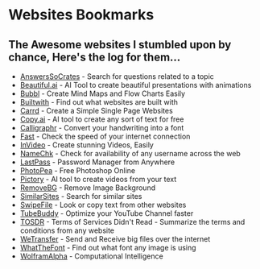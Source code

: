 # Websites Bookmarks
## The Awesome websites I stumbled upon by chance, Here's the log for them...

- [AnswersSoCrates](https://answersocrates.com/) - Search for questions related to a topic
- [Beautiful.ai](https://www.beautiful.ai/) - AI Tool to create beautiful presentations with animations
- [Bubbl](https://www.bubbl.us/) - Create Mind Maps and Flow Charts Easily
- [Builtwith](https://builtwith.com/) - Find out what websites are built with
- [Carrd](https://carrd.co/) - Create a Simple Single Page Websites
- [Copy.ai](https://copy.ai/) - AI tool to create any sort of text for free
- [Calligraphr](https://www.calligraphr.com/) - Convert your handwriting into a font
- [Fast](https://fast.com/) - Check the speed of your internet connection
- [InVideo](https://invideo.io/) - Create stunning Videos, Easily
- [NameChk](https://www.namechk.com/) - Check for availability of any username across the web
- [LastPass](https://lastpass.com/) - Password Manager from Anywhere
- [PhotoPea](https://www.photopea.com/) - Free Photoshop Online
- [Pictory](https://pictory.ai) - AI tool to create videos from your text
- [RemoveBG](https://remove.bg/) - Remove Image Background
- [SimilarSites](https://similarsites.com/) - Search for similar sites
- [SwipeFile](https://swipefile.com/) - Look or copy text from other websites
- [TubeBuddy](https://tubebuddy.com/) - Optimize your YouTube Channel faster
- [TOSDR](https://tosdr.org/) - Terms of Services Didn't Read - Summarize the terms and conditions from any website
- [WeTransfer](https://wetransfer.com/) - Send and Receive big files over the internet
- [WhatTheFont](https://myfonts.com/WhatTheFont/) - Find out what font any image is using
- [WolframAlpha](https://wolframalpha.com/) - Computational Intelligence
